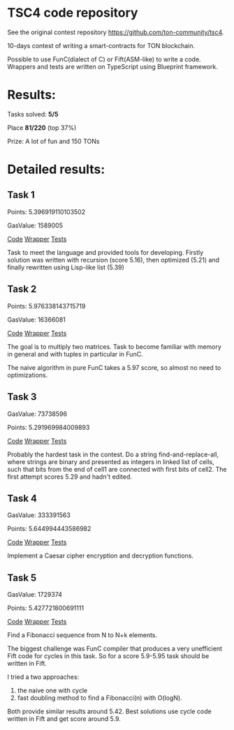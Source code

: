 # TSC4 code repository

See the original contest repository https://github.com/ton-community/tsc4.

10-days contest of writing a smart-contracts for TON blockchain.

Possible to use FunC(dialect of C) or Fift(ASM-like) to write a code. Wrappers and tests are written on TypeScript using Blueprint framework.

# Results:

Tasks solved: **5/5**

Place **81/220** (top 37%)

Prize: A lot of fun and 150 TONs

# Detailed results:

## Task 1
Points: 5.396919110103502

GasValue: 1589005

[Code](contracts/1.fc) [Wrapper](wrappers/Task1.fc) [Tests](tests/Task1.spec.ts)

Task to meet the language and provided tools for developing. Firstly solution was written with recursion (score 5.16), then optimized (5.21) and finally rewritten using Lisp-like list (5.39)

## Task 2

Points: 5.976338143715719

GasValue: 16366081

[Code](contracts/2.fc) [Wrapper](wrappers/Task2.fc) [Tests](tests/Task2.spec.ts)

The goal is to multiply two matrices. Task to become familiar with memory in general and with tuples in particular in FunC.

The naive algorithm in pure FunC takes a 5.97 score, so almost no need to optimizations.


## Task 3
GasValue: 73738596

Points: 5.291969984009893

[Code](contracts/3.fc) [Wrapper](wrappers/Task3.fc) [Tests](tests/Task3.spec.ts)

Probably the hardest task in the contest. Do a string find-and-replace-all, where strings are binary and presented as integers in linked list of cells, such that bits from the end of cell1 are connected with first bits of cell2.
The first attempt scores 5.29 and hadn't edited.


## Task 4
GasValue: 333391563

Points: 5.644994443586982

[Code](contracts/4.fc) [Wrapper](wrappers/Task4.fc) [Tests](tests/Task4.spec.ts)

Implement a Caesar cipher encryption and decryption functions.



## Task 5

GasValue: 1729374

Points: 5.427721800691111

[Code](contracts/5.fc) [Wrapper](wrappers/Task5.fc) [Tests](tests/Task5.spec.ts)

Find a Fibonacci sequence from N to N+k elements.

The biggest challenge was FunC compiler that produces a very unefficient Fift code for cycles in this task. So for a score 5.9-5.95 task should be written in Fift.

I tried a two approaches: 

1. the naive one with cycle
2. fast doubling method to find a Fibonacci(n) with O(logN).
  
Both provide similar results around 5.42. Best solutions use cycle code written in Fift and get score around 5.9.
